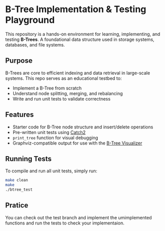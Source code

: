 # B-Tree Implementation & Testing Playground

This repository is a hands-on environment for learning, implementing, and testing **B-Trees**. A foundational data structure used in storage systems, databases, and file systems. 

## Purpose

B-Trees are core to efficient indexing and data retrieval in large-scale systems. This repo serves as an educational testbed to:

- Implement a B-Tree from scratch
- Understand node splitting, merging, and rebalancing
- Write and run unit tests to validate correctness

## Features

- Starter code for B-Tree node structure and insert/delete operations
- Pre-written unit tests using [Catch2](https://github.com/catchorg/Catch2)
- `print_tree` function for visual debugging
- Graphviz-compatible output for use with the [B-Tree Visualizer](https://www.cs.usfca.edu/~galles/visualization/BTree.html)

## Running Tests

To compile and run all unit tests, simply run:

```bash
make clean
make
./btree_test
```

## Pratice 
You can check out the test branch and implement the umimplemented functions and run the tests to check your implementaion.